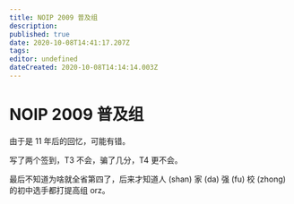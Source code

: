 ```yaml
---
title: NOIP 2009 普及组
description: 
published: true
date: 2020-10-08T14:41:17.207Z
tags: 
editor: undefined
dateCreated: 2020-10-08T14:14:14.003Z
---
```


# NOIP 2009 普及组

由于是 11 年后的回忆，可能有错。

写了两个签到，T3 不会，骗了几分，T4 更不会。

最后不知道为啥就全省第四了，后来才知道人 (shan) 家 (da) 强 (fu) 校 (zhong) 的初中选手都打提高组 orz。